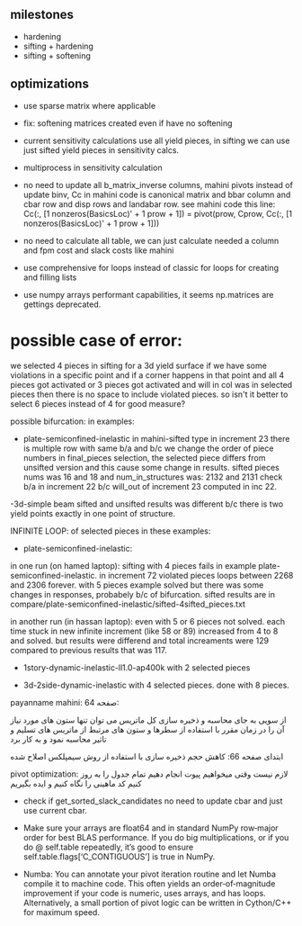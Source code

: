 ## milestones
- hardening
- sifting + hardening
- sifting + softening


## optimizations
- use sparse matrix where applicable
- fix: softening matrices created even if have no softening
- current sensitivity calculations use all yield pieces, in sifting we can use just sifted yield pieces in sensitivity calcs.
- multiprocess in sensitivity calculation
- no need to update all b_matrix_inverse columns, 
mahini pivots instead of update binv,
Cc in mahini code is canonical matrix and bbar column and cbar row and disp rows and landabar row.
see mahini code this line:
Cc(:, [1 nonzeros(BasicsLoc)' + 1 prow + 1]) = pivot(prow, Cprow, Cc(:, [1 nonzeros(BasicsLoc)' + 1 prow + 1]))

- no need to calculate all table, we can just calculate needed a column and fpm cost and slack costs like mahini
- use comprehensive for loops instead of classic for loops for creating and filling lists
- use numpy arrays performant capabilities, it seems np.matrices are gettings deprecated.

# possible case of error:
we selected 4 pieces in sifting for a 3d yield surface
if we have some violations in a specific point
and if a corner happens in that point and all 4 pieces got activated 
or 3 pieces got activated and will in col was in selected pieces
then there is no space to include violated pieces.
so isn't it better to select 6 pieces instead of 4 for good measure?

possible bifurcation:
in examples:
- plate-semiconfined-inelastic
in mahini-sifted type in increment 23 there is multiple row with same b/a and b/c we change the order of piece numbers in final_pieces selection, the selected piece differs from unsifted version and this cause some change in results.
sifted pieces nums was 16 and 18 and num_in_structures was: 2132 and 2131
check b/a in increment 22 b/c will_out of increment 23 computed in inc 22.

-3d-simple beam
sifted and unsifted results was different b/c there is two yield points exactly in one point of structure.


INFINITE LOOP: 
of selected pieces in these examples:
- plate-semiconfined-inelastic:

in one run (on hamed laptop):
sifting with 4 pieces fails in example plate-semiconfined-inelastic.
in increment 72 violated pieces loops between 2268 and 2306 forever.
with 5 pieces example solved 
but there was some changes in responses, probabely b/c of bifurcation.
sifted results are in compare/plate-semiconfined-inelastic/sifted-4sifted_pieces.txt

in another run (in hassan laptop):
even with 5 or 6 pieces not solved. each time stuck in new infinite increment (like 58 or 89)
increased from 4 to 8 and solved. but results were differend and total increaments were 129
compared to previous results that was 117.

- 1story-dynamic-inelastic-ll1.0-ap400k
with 2 selected pieces

- 3d-2side-dynamic-inelastic
with 4 selected pieces. done with 8 pieces.


payanname mahini:
صفحه 64:

از سویی به جای محاسبه و ذخیره سازی کل ماتریس می توان تنها ستون های مورد نیاز آن را در زمان مقرر با استفاده از سطرها و ستون های مرتبط از ماتریس های تسلیم و تاثیر محاسبه نمود و به کار برد

ابتدای صفحه 66:
کاهش حجم ذخیره سازی با استفاده از روش سیمپلکس اصلاح شده

pivot optimization:
لازم نیست وقتی میخواهیم پیوت انجام دهیم تمام جدول را به روز کنیم
کد ماهینی را نگاه کنیم و ایده بگیریم

- check if get_sorted_slack_candidates no need to update cbar and just use current cbar.

- Make sure your arrays are float64 and in standard NumPy row‐major order for best BLAS performance. If you do big multiplications, or if you do @ self.table repeatedly, it’s good to ensure self.table.flags[‘C_CONTIGUOUS’] is true in NumPy.

- Numba: You can annotate your pivot iteration routine and let Numba compile it to machine code. This often yields an order‐of‐magnitude improvement if your code is numeric, uses arrays, and has loops.
Alternatively, a small portion of pivot logic can be written in Cython/C++ for maximum speed.
